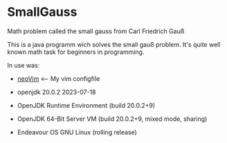 # SmallGauss
Math problem called the small gauss from Carl Friedrich Gauß

This is a java programm wich solves the small gauß problem.
It's quite well known math task for beginners in programming.

In use was:
- [neoVim](https://github.com/M4tth145/neoVim) <-- My vim configfile
- openjdk 20.0.2 2023-07-18
- OpenJDK Runtime Environment (build 20.0.2+9)
- OpenJDK 64-Bit Server VM (build 20.0.2+9, mixed mode, sharing)

- Endeavour OS GNU Linux (rolling release)

